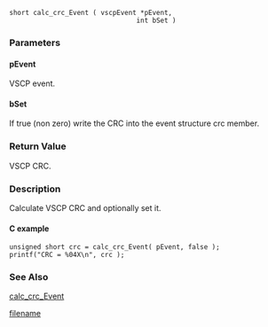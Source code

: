 

```clike
short calc_crc_Event ( vscpEvent *pEvent, 
                                int bSet )
```

### Parameters

#### pEvent
VSCP event.

#### bSet
If true (non zero) write the CRC into the event structure crc member.

### Return Value
VSCP CRC. 

### Description
Calculate VSCP CRC and optionally set it.

#### C example

```clike
unsigned short crc = calc_crc_Event( pEvent, false );
printf("CRC = %04X\n", crc );
```

### See Also
[calc_crc_Event](calc_crc_event.md)



[filename](./bottom_copyright.md ':include')